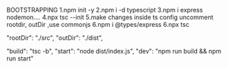 BOOTSTRAPPING
1.npm init -y
2.npm i -d typescript
3.npm i express nodemon....
4.npx tsc --init
5.make changes inside ts config uncomment rootdir, outDir ,use commonjs
6.npm i @types/express
6.npx tsc


 "rootDir": "./src",
    "outDir": "./dist",

 "build": "tsc -b",
    "start": "node dist/index.js",
    "dev": "npm run build && npm run start"
